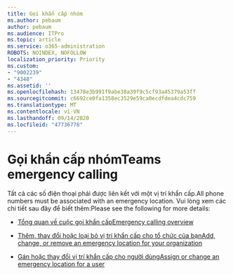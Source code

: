 ```yaml
---
title: Gọi khẩn cấp nhóm
ms.author: pebaum
author: pebaum
ms.audience: ITPro
ms.topic: article
ms.service: o365-administration
ROBOTS: NOINDEX, NOFOLLOW
localization_priority: Priority
ms.custom:
- "9002239"
- "4348"
ms.assetid: ''
ms.openlocfilehash: 13478e3b991f9abe38a39f9c5cf93a45379a53ff
ms.sourcegitcommit: c6692ce0fa1358ec3529e59ca0ecdfdea4cdc759
ms.translationtype: MT
ms.contentlocale: vi-VN
ms.lasthandoff: 09/14/2020
ms.locfileid: "47736778"
---
```

# <a name="teams-emergency-calling"></a><span data-ttu-id="4f1c4-102">Gọi khẩn cấp nhóm</span><span class="sxs-lookup"><span data-stu-id="4f1c4-102">Teams emergency calling</span></span>

<span data-ttu-id="4f1c4-103">Tất cả các số điện thoại phải được liên kết với một vị trí khẩn cấp.</span><span class="sxs-lookup"><span data-stu-id="4f1c4-103">All phone numbers must be associated with an emergency location.</span></span> <span data-ttu-id="4f1c4-104">Vui lòng xem các chi tiết sau đây để biết thêm:</span><span class="sxs-lookup"><span data-stu-id="4f1c4-104">Please see the following for more details:</span></span>

- [<span data-ttu-id="4f1c4-105">Tổng quan về cuộc gọi khẩn cấp</span><span class="sxs-lookup"><span data-stu-id="4f1c4-105">Emergency calling overview</span></span>](https://docs.microsoft.com/MicrosoftTeams/what-are-emergency-locations-addresses-and-call-routing)

- [<span data-ttu-id="4f1c4-106">Thêm, thay đổi hoặc loại bỏ vị trí khẩn cấp cho tổ chức của bạn</span><span class="sxs-lookup"><span data-stu-id="4f1c4-106">Add, change, or remove an emergency location for your organization</span></span>](https://docs.microsoft.com/MicrosoftTeams/add-change-remove-emergency-location-organization)

- [<span data-ttu-id="4f1c4-107">Gán hoặc thay đổi vị trí khẩn cấp cho người dùng</span><span class="sxs-lookup"><span data-stu-id="4f1c4-107">Assign or change an emergency location for a user</span></span>](https://docs.microsoft.com/MicrosoftTeams/assign-change-emergency-location-user)
